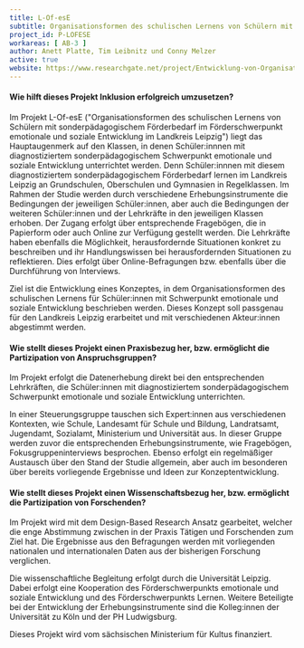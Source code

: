 ```yaml
---
title: L-Of-esE
subtitle: Organisationsformen des schulischen Lernens von Schülern mit sonderpädagogischem Förderbedarf im Förderschwerpunkt emotionale und soziale Entwicklung im Landkreis Leipzig
project_id: P-LOFESE
workareas: [ AB-3 ]
author: Anett Platte, Tim Leibnitz und Conny Melzer
active: true
website: https://www.researchgate.net/project/Entwicklung-von-Organisationsformen-des-schulischen-Lernens-von-Schuelerinnen-und-Schuelern-mit-sonderpaedagogischem-Foerderbedarf-im-Foerderschwerpunkt-emotionale-und-soziale-Entwicklung-im-Landkreis
---
```

#### Wie hilft dieses Projekt Inklusion erfolgreich umzusetzen?

Im Projekt L-Of-esE ("Organisationsformen des schulischen Lernens von Schülern mit sonderpädagogischem Förderbedarf im Förderschwerpunkt emotionale und soziale Entwicklung im Landkreis Leipzig") liegt das Hauptaugenmerk auf den Klassen, in denen Schüler:innnen mit diagnostiziertem sonderpädagogischem Schwerpunkt emotionale und soziale Entwicklung unterrichtet werden. Denn Schüler:innnen mit diesem diagnostiziertem sonderpädagogischem Förderbedarf lernen im Landkreis Leipzig an Grundschulen, Oberschulen und Gymnasien in Regelklassen. Im Rahmen der Studie werden durch verschiedene Erhebungsinstrumente die Bedingungen der jeweiligen Schüler:innen, aber auch die Bedingungen der weiteren Schüler:innen und der Lehrkräfte in den jeweiligen Klassen erhoben. Der Zugang erfolgt über entsprechende Fragebögen, die in Papierform oder auch Online zur Verfügung gestellt werden. Die Lehrkräfte haben ebenfalls die Möglichkeit, herausfordernde Situationen konkret zu beschreiben und ihr Handlungswissen bei herausfordernden Situationen zu reflektieren. Dies erfolgt über Online-Befragungen bzw. ebenfalls über die Durchführung von Interviews.

Ziel ist die Entwicklung eines Konzeptes, in dem Organisationsformen des schulischen Lernens für Schüler:innen mit Schwerpunkt emotionale und soziale Entwicklung beschrieben werden. Dieses Konzept soll passgenau für den Landkreis Leipzig erarbeitet und mit verschiedenen Akteur:innen abgestimmt werden.

#### Wie stellt dieses Projekt einen Praxisbezug her, bzw. ermöglicht die Partizipation von Anspruchsgruppen?

Im Projekt erfolgt die Datenerhebung direkt bei den entsprechenden Lehrkräften, die Schüler:innen mit diagnostiziertem sonderpädagogischem Schwerpunkt emotionale und soziale Entwicklung unterrichten.

In einer Steuerungsgruppe tauschen sich Expert:innen aus verschiedenen Kontexten, wie Schule, Landesamt für Schule und Bildung, Landratsamt, Jugendamt, Sozialamt, Ministerium und Universität aus. In dieser Gruppe werden zuvor die entsprechenden Erhebungsinstrumente, wie Fragebögen, Fokusgruppeninterviews besprochen. Ebenso erfolgt ein regelmäßiger Austausch über den Stand der Studie allgemein, aber auch im besonderen über bereits vorliegende Ergebnisse und Ideen zur Konzeptentwicklung.

#### Wie stellt dieses Projekt einen Wissenschaftsbezug her, bzw. ermöglicht die Partizipation von Forschenden?

Im Projekt wird mit dem Design-Based Research Ansatz gearbeitet, welcher die enge Abstimmung zwischen in der Praxis Tätigen und Forschenden zum Ziel hat. Die Ergebnisse aus den Befragungen werden mit vorliegenden nationalen und internationalen Daten aus der bisherigen Forschung verglichen.

Die wissenschaftliche Begleitung erfolgt durch die Universität Leipzig. Dabei erfolgt eine Kooperation des Förderschwerpunkts emotionale und soziale Entwicklung und des Förderschwerpunkts Lernen. Weitere Beteiligte bei der Entwicklung der Erhebungsinstrumente sind die Kolleg:innen der Universität zu Köln und der PH Ludwigsburg.

Dieses Projekt wird vom sächsischen Ministerium für Kultus finanziert.

